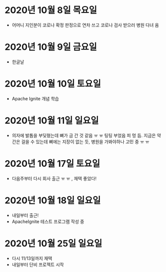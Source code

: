 
# 2020년 10월 8일 목요일 

- 어머니 지인분이 코로나 확정 판정으로 연차 쓰고 코로나 검사 받으러 병원 다녀 옴 

# 2020년 10월 9일 금요일

- 한글날 

# 2020년 10월 10일 토요일

- Apache Ignite 개념 학습

# 2020년 10월 11일 일요일

- 의자에 발톱을 부딪혔는데 뼈가 금 간 것 같음 ㅠ ㅠ 팅팅 부었음 피 멍 듬. 지금은 약간은 걸을 수 있는데
뼈에는 지장이 없는 듯, 병원을 가봐야하나 고민 중 ㅠ ㅠ 

# 2020년 10월 17일 토요일

- 다음주부터 다시 회사 출근 ㅠ ㅠ , 재택 좋았다! 

# 2020년 10월 18일 일요일

- 내일부터 출근!
- ApacheIgnite 테스트 프로그램 작성 중

# 2020년 10월 25일 일요일

- 다시 11/13일까지 재택 
- 내일부터 단비 프로젝트 시작
